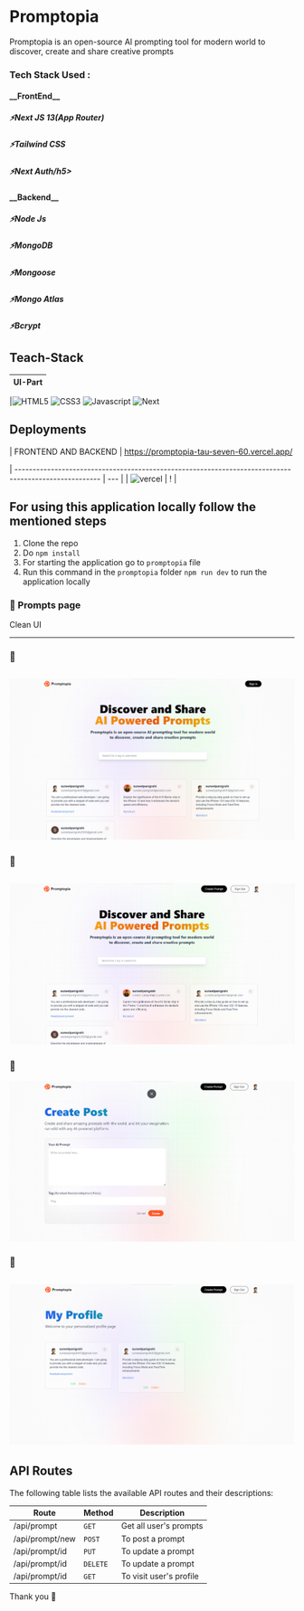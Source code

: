 # Promptopia

Promptopia is an open-source AI prompting tool for modern world to discover, create and share creative prompts

<h3>Tech Stack Used :</h3>

<h4> __FrontEnd__ </h4>
    <h5>⚡Next JS 13(App Router)</h5>
    <h5>⚡Tailwind CSS</h5>
    <h5>⚡Next Auth/h5>

<h4> __Backend__</h4>
    <h5>⚡Node Js</h5>
    <h5>⚡MongoDB</h5>
    <h5>⚡Mongoose</h5>
    <h5>⚡Mongo Atlas</h5>
    <h5>⚡Bcrypt</h5>

## Teach-Stack

| UI-Part |
| ------- |

|![HTML5](https://img.shields.io/badge/HTML5-E34F26?style=for-the-badge&logo=html5&logoColor=white) ![CSS3](https://img.shields.io/badge/CSS3-1572B6?style=for-the-badge&logo=css3&logoColor=white) ![Javascript](https://img.shields.io/badge/JavaScript-323330?style=for-the-badge&logo=javascript&logoColor=F7DF1E) ![Next](https://img.shields.io/badge/React-20232A?style=for-the-badge&logo=react&logoColor=61DAFB)

## Deployments

| FRONTEND AND BACKEND |
https://promptopia-tau-seven-60.vercel.app/

| ----------------------------------------------------------------------------------------------------- | --- |
| ![vercel](https://img.shields.io/badge/Vercel-000000?style=for-the-badge&logo=vercel&logoColor=white) | !   |

## For using this application locally follow the mentioned steps

1. Clone the repo
2. Do `npm install`
3. For starting the application go to `promptopia` file
4. Run this command in the `promptopia` folder `npm run dev` to run the application locally

### :small_blue_diamond: Prompts page

Clean UI

---



### :small_blue_diamond: 

## ![image](./public/assets/images/image2.png)

### :small_blue_diamond: 

## ![image](./public/assets/images/image3.png)

### :small_blue_diamond: 

![image](./public/assets/images/image4.png)

### :small_blue_diamond: 

## ![image](./public/assets/images/image1.png)

## API Routes

The following table lists the available API routes and their descriptions:

| Route           | Method   | Description             |
| --------------- | -------- | ----------------------- |
| /api/prompt     | `GET`    | Get all user's prompts  |
| /api/prompt/new | `POST`   | To post a prompt        |
| /api/prompt/id  | `PUT`    | To update a prompt      |
| /api/prompt/id  | `DELETE` | To update a prompt      |
| /api/prompt/id  | `GET` | To visit user's profile |

Thank you 💙
